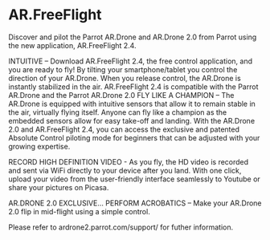 AR.FreeFlight
=============

Discover and pilot the Parrot AR.Drone and AR.Drone 2.0 from Parrot using the new application, AR.FreeFlight 2.4.

INTUITIVE – Download AR.FreeFlight 2.4, the free control application, and you are ready to fly! By tilting your smartphone/tablet you control the direction of your AR.Drone. When you release control, the AR.Drone is instantly stabilized in the air. AR.FreeFlight 2.4 is compatible with the Parrot AR.Drone and the Parrot AR.Drone 2.0
FLY LIKE A CHAMPION – The AR.Drone is equipped with intuitive sensors that allow it to remain stable in the air, virtually flying itself. Anyone can fly like a champion as the embedded sensors allow for easy take-off and landing. With the AR.Drone 2.0 and AR.FreeFlight 2.4, you can access the exclusive and patented Absolute Control piloting mode for beginners that can be adjusted with your growing expertise.

RECORD HIGH DEFINITION VIDEO - As you fly, the HD video is recorded and sent via WiFi directly to your device after you land. With one click, upload your video from the user-friendly interface seamlessly to Youtube or share your pictures on Picasa.

AR.DRONE 2.0 EXCLUSIVE… PERFORM ACROBATICS – Make your AR.Drone 2.0 flip in mid-flight using a simple control.

Please refer to ardrone2.parrot.com/support/ for futher information.
